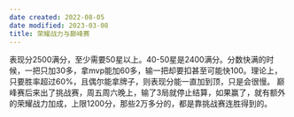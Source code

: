 ```yaml
---
date created: 2022-08-05
date modified: 2023-03-08
title: 荣耀战力与巅峰赛
---
```


表现分2500满分，至少需要50星以上。40-50星是2400满分。分数快满的时候，一把只加30多，拿mvp能加60多，输一把却要扣甚至可能快100。理论上，只要胜率超过60%，且偶尔能拿牌子，则表现分能一直加到顶，只是会很慢。
巅峰赛后来出了挑战赛，周五周六晚上，输了3局就停止结算，如果赢了，就有额外的荣耀战力加成，上限1200分，那些2万多分的，都是靠挑战赛连胜得到的。
